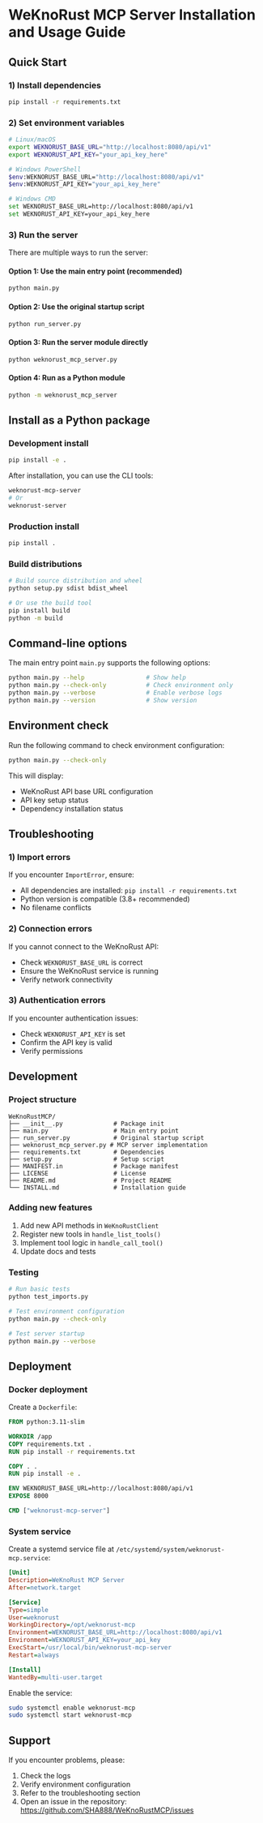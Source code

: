 # WeKnoRust MCP Server Installation and Usage Guide

## Quick Start

### 1) Install dependencies
```bash
pip install -r requirements.txt
```

### 2) Set environment variables
```bash
# Linux/macOS
export WEKNORUST_BASE_URL="http://localhost:8080/api/v1"
export WEKNORUST_API_KEY="your_api_key_here"

# Windows PowerShell
$env:WEKNORUST_BASE_URL="http://localhost:8080/api/v1"
$env:WEKNORUST_API_KEY="your_api_key_here"

# Windows CMD
set WEKNORUST_BASE_URL=http://localhost:8080/api/v1
set WEKNORUST_API_KEY=your_api_key_here
```

### 3) Run the server

There are multiple ways to run the server:

#### Option 1: Use the main entry point (recommended)
```bash
python main.py
```

#### Option 2: Use the original startup script
```bash
python run_server.py
```

#### Option 3: Run the server module directly
```bash
python weknorust_mcp_server.py
```

#### Option 4: Run as a Python module
```bash
python -m weknorust_mcp_server
```

## Install as a Python package

### Development install
```bash
pip install -e .
```

After installation, you can use the CLI tools:
```bash
weknorust-mcp-server
# Or
weknorust-server
```

### Production install
```bash
pip install .
```

### Build distributions
```bash
# Build source distribution and wheel
python setup.py sdist bdist_wheel

# Or use the build tool
pip install build
python -m build
```

## Command-line options

The main entry point `main.py` supports the following options:

```bash
python main.py --help                 # Show help
python main.py --check-only           # Check environment only
python main.py --verbose              # Enable verbose logs
python main.py --version              # Show version
```

## Environment check

Run the following command to check environment configuration:
```bash
python main.py --check-only
```

This will display:
- WeKnoRust API base URL configuration
- API key setup status
- Dependency installation status

## Troubleshooting

### 1) Import errors
If you encounter `ImportError`, ensure:
- All dependencies are installed: `pip install -r requirements.txt`
- Python version is compatible (3.8+ recommended)
- No filename conflicts

### 2) Connection errors
If you cannot connect to the WeKnoRust API:
- Check `WEKNORUST_BASE_URL` is correct
- Ensure the WeKnoRust service is running
- Verify network connectivity

### 3) Authentication errors
If you encounter authentication issues:
- Check `WEKNORUST_API_KEY` is set
- Confirm the API key is valid
- Verify permissions

## Development

### Project structure
```
WeKnoRustMCP/
├── __init__.py              # Package init
├── main.py                  # Main entry point
├── run_server.py            # Original startup script
├── weknorust_mcp_server.py # MCP server implementation
├── requirements.txt         # Dependencies
├── setup.py                 # Setup script
├── MANIFEST.in              # Package manifest
├── LICENSE                  # License
├── README.md                # Project README
└── INSTALL.md               # Installation guide
```

### Adding new features
1. Add new API methods in `WeKnoRustClient`
2. Register new tools in `handle_list_tools()`
3. Implement tool logic in `handle_call_tool()`
4. Update docs and tests

### Testing
```bash
# Run basic tests
python test_imports.py

# Test environment configuration
python main.py --check-only

# Test server startup
python main.py --verbose
```

## Deployment

### Docker deployment
Create a `Dockerfile`:
```dockerfile
FROM python:3.11-slim

WORKDIR /app
COPY requirements.txt .
RUN pip install -r requirements.txt

COPY . .
RUN pip install -e .

ENV WEKNORUST_BASE_URL=http://localhost:8080/api/v1
EXPOSE 8000

CMD ["weknorust-mcp-server"]
```

### System service
Create a systemd service file at `/etc/systemd/system/weknorust-mcp.service`:
```ini
[Unit]
Description=WeKnoRust MCP Server
After=network.target

[Service]
Type=simple
User=weknorust
WorkingDirectory=/opt/weknorust-mcp
Environment=WEKNORUST_BASE_URL=http://localhost:8080/api/v1
Environment=WEKNORUST_API_KEY=your_api_key
ExecStart=/usr/local/bin/weknorust-mcp-server
Restart=always

[Install]
WantedBy=multi-user.target
```

Enable the service:
```bash
sudo systemctl enable weknorust-mcp
sudo systemctl start weknorust-mcp
```

## Support

If you encounter problems, please:
1. Check the logs
2. Verify environment configuration
3. Refer to the troubleshooting section
4. Open an issue in the repository: https://github.com/SHA888/WeKnoRustMCP/issues